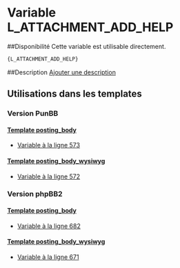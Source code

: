 # Variable L_ATTACHMENT_ADD_HELP

##Disponibilité
Cette variable est utilisable directement.

```html
{L_ATTACHMENT_ADD_HELP}
```

##Description
[Ajouter une description](https://fa-tvars.appspot.com/var/L_ATTACHMENT_ADD_HELP)

## Utilisations dans les templates

### Version PunBB

#### [Template posting_body](punbb/posting_body.md#readme)
* [Variable &agrave; la ligne 573](../punbb/posting_body.tpl#L573)

#### [Template posting_body_wysiwyg](punbb/posting_body_wysiwyg.md#readme)
* [Variable &agrave; la ligne 572](../punbb/posting_body_wysiwyg.tpl#L572)

### Version phpBB2

#### [Template posting_body](subsilver/posting_body.md#readme)
* [Variable &agrave; la ligne 682](../subsilver/posting_body.tpl#L682)

#### [Template posting_body_wysiwyg](subsilver/posting_body_wysiwyg.md#readme)
* [Variable &agrave; la ligne 671](../subsilver/posting_body_wysiwyg.tpl#L671)